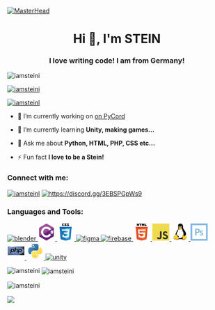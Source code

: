 [![MasterHead](https://giphy.com/gifs/blue-screen-gU25raLP4pUu4)](https://github.com/IamSTEINI)
<h1 align="center">Hi 👋, I'm STEIN</h1>
<h3 align="center">I love writing code! I am from Germany!</h3>

<p align="left"> <img src="https://komarev.com/ghpvc/?username=iamsteini&label=Profile%20views&color=0e75b6&style=flat" alt="iamsteini" /> </p>

<p align="left"> <a href="https://github.com/ryo-ma/github-profile-trophy"><img src="https://github-profile-trophy.vercel.app/?username=iamsteini" alt="iamsteini" /></a> </p>

<p align="left"> <a href="https://twitter.com/iamsteinl" target="blank"><img src="https://img.shields.io/twitter/follow/iamsteinl?logo=twitter&style=for-the-badge" alt="iamsteinl" /></a> </p>

- 🔭 I’m currently working on [on PyCord](https://github.com/IamSTEINI/PYCord)

- 🌱 I’m currently learning **Unity, making games...**

- 💬 Ask me about **Python, HTML, PHP, CSS etc...**

- ⚡ Fun fact **I love to be a Stein!**

<h3 align="left">Connect with me:</h3>
<p align="left">
<a href="https://twitter.com/iamsteinl" target="blank"><img align="center" src="https://raw.githubusercontent.com/rahuldkjain/github-profile-readme-generator/master/src/images/icons/Social/twitter.svg" alt="iamsteinl" height="30" width="40" /></a>
<a href="https://discord.gg/https://discord.gg/3EBSPGpWs9" target="blank"><img align="center" src="https://raw.githubusercontent.com/rahuldkjain/github-profile-readme-generator/master/src/images/icons/Social/discord.svg" alt="https://discord.gg/3EBSPGpWs9" height="30" width="40" /></a>
</p>

<h3 align="left">Languages and Tools:</h3>
<p align="left"> <a href="https://www.blender.org/" target="_blank" rel="noreferrer"> <img src="https://download.blender.org/branding/community/blender_community_badge_white.svg" alt="blender" width="40" height="40"/> </a> <a href="https://www.w3schools.com/cs/" target="_blank" rel="noreferrer"> <img src="https://raw.githubusercontent.com/devicons/devicon/master/icons/csharp/csharp-original.svg" alt="csharp" width="40" height="40"/> </a> <a href="https://www.w3schools.com/css/" target="_blank" rel="noreferrer"> <img src="https://raw.githubusercontent.com/devicons/devicon/master/icons/css3/css3-original-wordmark.svg" alt="css3" width="40" height="40"/> </a> <a href="https://www.figma.com/" target="_blank" rel="noreferrer"> <img src="https://www.vectorlogo.zone/logos/figma/figma-icon.svg" alt="figma" width="40" height="40"/> </a> <a href="https://firebase.google.com/" target="_blank" rel="noreferrer"> <img src="https://www.vectorlogo.zone/logos/firebase/firebase-icon.svg" alt="firebase" width="40" height="40"/> </a> <a href="https://www.w3.org/html/" target="_blank" rel="noreferrer"> <img src="https://raw.githubusercontent.com/devicons/devicon/master/icons/html5/html5-original-wordmark.svg" alt="html5" width="40" height="40"/> </a> <a href="https://developer.mozilla.org/en-US/docs/Web/JavaScript" target="_blank" rel="noreferrer"> <img src="https://raw.githubusercontent.com/devicons/devicon/master/icons/javascript/javascript-original.svg" alt="javascript" width="40" height="40"/> </a> <a href="https://www.linux.org/" target="_blank" rel="noreferrer"> <img src="https://raw.githubusercontent.com/devicons/devicon/master/icons/linux/linux-original.svg" alt="linux" width="40" height="40"/> </a> <a href="https://www.photoshop.com/en" target="_blank" rel="noreferrer"> <img src="https://raw.githubusercontent.com/devicons/devicon/master/icons/photoshop/photoshop-line.svg" alt="photoshop" width="40" height="40"/> </a> <a href="https://www.php.net" target="_blank" rel="noreferrer"> <img src="https://raw.githubusercontent.com/devicons/devicon/master/icons/php/php-original.svg" alt="php" width="40" height="40"/> </a> <a href="https://www.python.org" target="_blank" rel="noreferrer"> <img src="https://raw.githubusercontent.com/devicons/devicon/master/icons/python/python-original.svg" alt="python" width="40" height="40"/> </a> <a href="https://unity.com/" target="_blank" rel="noreferrer"> <img src="https://www.vectorlogo.zone/logos/unity3d/unity3d-icon.svg" alt="unity" width="40" height="40"/> </a> </p>

<p><img align="left" src="https://github-readme-stats.vercel.app/api/top-langs?username=iamsteini&show_icons=true&locale=en&layout=compact" alt="iamsteini" /></p>

<p>&nbsp;<img align="center" src="https://github-readme-stats.vercel.app/api?username=iamsteini&show_icons=true&locale=en" alt="iamsteini" /></p>

<p><img align="center" src="https://github-readme-streak-stats.herokuapp.com/?user=iamsteini&" alt="iamsteini" /></p>
<p><img src="https://external-content.duckduckgo.com/iu/?u=https%3A%2F%2Fi0.wp.com%2Fcleus.co%2Fwp-content%2Fuploads%2F2019%2F03%2Fmemecoders.jpg%3Fresize%3D1058%252C959%26ssl%3D1&f=1&nofb=1&ipt=3c173bc493528b2e93aef0d8f11e92c8efe30edf650eda187fef9a8c46c50ad8&ipo=images" align="center"></p>
